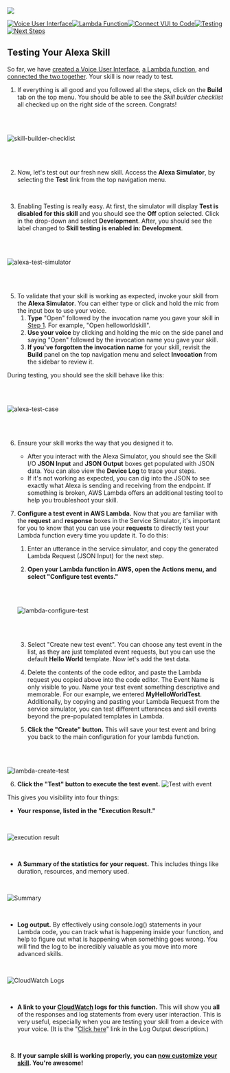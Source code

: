 <img src="https://m.media-amazon.com/images/G/01/mobile-apps/dex/alexa/alexa-skills-kit/tutorials/quiz-game/header._TTH_.png" />

[![Voice User Interface](https://m.media-amazon.com/images/G/01/mobile-apps/dex/alexa/alexa-skills-kit/tutorials/navigation/1-locked._TTH_.png)](./1-voice-user-interface.md)[![Lambda Function](https://m.media-amazon.com/images/G/01/mobile-apps/dex/alexa/alexa-skills-kit/tutorials/navigation/2-locked._TTH_.png)](./2-lambda-function.md)[![Connect VUI to Code](https://m.media-amazon.com/images/G/01/mobile-apps/dex/alexa/alexa-skills-kit/tutorials/navigation/3-locked._TTH_.png)](./3-connect-vui-to-code.md)[![Testing](https://m.media-amazon.com/images/G/01/mobile-apps/dex/alexa/alexa-skills-kit/tutorials/navigation/4-on._TTH_.png)](./4-testing.md)[![Next Steps](https://m.media-amazon.com/images/G/01/mobile-apps/dex/alexa/alexa-skills-kit/tutorials/navigation/5-locked._TTH_.png)](./5-customize.md)

## Testing Your Alexa Skill

So far, we have [created a Voice User Interface](./1-voice-user-interface.md), [a Lambda function](./2-lambda-function.md), and [connected the two together](./3-connect-vui-to-code.md).  Your skill is now ready to test.

1. If everything is all good and you followed all the steps, click on the **Build** tab on the top menu. You should be able to see the _Skill builder checklist_ all checked up on the right side of the screen. Congrats!

  <br />
  <br />

![skill-builder-checklist](./resources/skill-builder-checklist.png)

  <br />
  <br />

2. Now, let's test out our fresh new skill. Access the **Alexa Simulator**, by selecting the **Test** link from the top navigation menu.

<br />

3. Enabling Testing is really easy. At first, the simulator will display **Test is disabled for this skill** and you should see the **Off** option selected. Click in the drop-down and select **Development**. After, you should see the label changed to **Skill testing is enabled in: Development**.
  <br />
  <br />

![alexa-test-simulator](./resources/alexa-test-simulator.png)

  <br />
  <br />

5. To validate that your skill is working as expected, invoke your skill from the **Alexa Simulator**. You can either type or click and hold the mic from the input box to use your voice.
	1. **Type** "Open" followed by the invocation name you gave your skill in [Step 1](./1-voice-user-interface.md). For example, "Open helloworldskill".
	2. **Use your voice** by clicking and holding the mic on the side panel and saying "Open" followed by the invocation name you gave your skill.
	3. **If you've forgotten the invocation name** for your skill, revisit the **Build** panel on the top navigation menu and select **Invocation** from the sidebar to review it.

  During testing, you should see the skill behave like this:

  <br />
  <br />

  ![alexa-test-case](./resources/alexa-test-case.png)

  <br />
  <br />

6. Ensure your skill works the way that you designed it to.
	* After you interact with the Alexa Simulator, you should see the Skill I/O **JSON Input** and **JSON Output** boxes get populated with JSON data. You can also view the **Device Log** to trace your steps.
	* If it's not working as expected, you can dig into the JSON to see exactly what Alexa is sending and receiving from the endpoint. If something is broken, AWS Lambda offers an additional testing tool to help you troubleshoot your skill.


7.  **Configure a test event in AWS Lambda.** Now that you are familiar with the **request** and **response** boxes in the Service Simulator, it's important for you to know that you can use your **requests** to directly test your Lambda function every time you update it.  To do this:
    1.  Enter an utterance in the service simulator, and copy the generated Lambda Request (JSON Input) for the next step.

    2.  **Open your Lambda function in AWS, open the Actions menu, and select "Configure test events."**

    <br />
    <br />

    ![lambda-configure-test](./resources/lambda-configure-test.png)

    <br />
    <br />

    3.  Select "Create new test event". You can choose any test event in the list, as they are just templated event requests, but you can use the default **Hello World** template. Now let's add the test data.

    4. Delete the contents of the code editor, and paste the Lambda request you copied above into the code editor. The Event Name is only visible to you. Name your test event something descriptive and memorable. For our example, we entered **MyHelloWorldTest**. Additionally, by copying and pasting your Lambda Request from the service simulator, you can test different utterances and skill events beyond the pre-populated templates in Lambda.

    5.  **Click the "Create" button.** This will save your test event and bring you back to the main configuration for your lambda function.

  
    <br />
    <br />

  ![lambda-create-test](./resources/lambda-create-test.png)

  

6.  **Click the "Test" button to execute the test event.**
![Test with event](https://m.media-amazon.com/images/G/01/mobile-apps/dex/alexa/alexa-skills-kit/tutorials/general/4-5-5-save-and-test._TTH_.png)

This gives you visibility into four things:

*  **Your response, listed in the "Execution Result."**

<br />

![execution result](https://m.media-amazon.com/images/G/01/mobile-apps/dex/alexa/alexa-skills-kit/tutorials/fact/4-5-5-1-execution-result._TTH_.png)

<br />

*  **A Summary of the statistics for your request.** This includes things like duration, resources, and memory used.

<br />

![Summary](https://m.media-amazon.com/images/G/01/mobile-apps/dex/alexa/alexa-skills-kit/tutorials/general/4-5-5-2-summary._TTH_.png)

<br />

*  **Log output.**  By effectively using console.log() statements in your Lambda code, you can track what is happening inside your function, and help to figure out what is happening when something goes wrong.  You will find the log to be incredibly valuable as you move into more advanced skills.

<br />

![CloudWatch Logs](https://m.media-amazon.com/images/G/01/mobile-apps/dex/alexa/alexa-skills-kit/tutorials/general/4-5-5-3-log-output._TTH_.png)

<br />

*  **A link to your [CloudWatch](https://console.aws.amazon.com/cloudwatch/home?region=eu-west-1#logs:) logs for this function.**  This will show you **all** of the responses and log statements from every user interaction.  This is very useful, especially when you are testing your skill from a device with your voice.  (It is the "[Click here](https://console.aws.amazon.com/cloudwatch/home?region=us-east-1#logs:)" link in the Log Output description.)

<br />
    
8.  **If your sample skill is working properly, you can [now customize your skill](./5-customize.md). You're awesome!**

